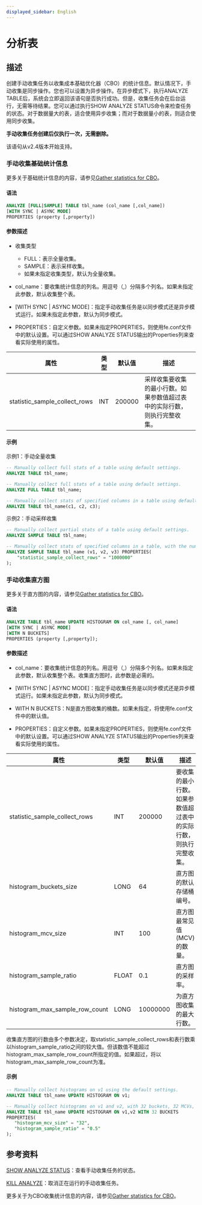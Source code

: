 ```yaml
---
displayed_sidebar: English
---
```


# 分析表

## 描述

创建手动收集任务以收集成本基础优化器（CBO）的统计信息。默认情况下，手动收集是同步操作。您也可以设置为异步操作。在异步模式下，执行ANALYZE TABLE后，系统会立即返回该语句是否执行成功。但是，收集任务会在后台运行，无需等待结果。您可以通过执行SHOW ANALYZE STATUS命令来检查任务的状态。对于数据量大的表，适合使用异步收集；而对于数据量小的表，则适合使用同步收集。

**手动收集任务创建后仅执行一次，无需删除。**

该语句从v2.4版本开始支持。

### 手动收集基础统计信息

更多关于基础统计信息的内容，请参见[Gather statistics for CBO](../../../using_starrocks/Cost_based_optimizer.md#basic-statistics)。

#### 语法

```SQL
ANALYZE [FULL|SAMPLE] TABLE tbl_name (col_name [,col_name])
[WITH SYNC | ASYNC MODE]
PROPERTIES (property [,property])
```

#### 参数描述

- 收集类型
  - FULL：表示全量收集。
  - SAMPLE：表示采样收集。
  - 如果未指定收集类型，默认为全量收集。

- col_name：要收集统计信息的列名。用逗号（,）分隔多个列名。如果未指定此参数，默认收集整个表。

- [WITH SYNC | ASYNC MODE]：指定手动收集任务是以同步模式还是异步模式运行。如果未指定此参数，默认为同步模式。

- PROPERTIES：自定义参数。如果未指定PROPERTIES，则使用fe.conf文件中的默认设置。可以通过SHOW ANALYZE STATUS输出的Properties列来查看实际使用的属性。

|属性|类型|默认值|描述|
|---|---|---|---|
|statistic_sample_collect_rows|INT|200000|采样收集要收集的最小行数。如果参数值超过表中的实际行数，则执行完整收集。|

#### 示例

示例1：手动全量收集

```SQL
-- Manually collect full stats of a table using default settings.
ANALYZE TABLE tbl_name;

-- Manually collect full stats of a table using default settings.
ANALYZE FULL TABLE tbl_name;

-- Manually collect stats of specified columns in a table using default settings.
ANALYZE TABLE tbl_name(c1, c2, c3);
```

示例2：手动采样收集

```SQL
-- Manually collect partial stats of a table using default settings.
ANALYZE SAMPLE TABLE tbl_name;

-- Manually collect stats of specified columns in a table, with the number of rows to collect specified.
ANALYZE SAMPLE TABLE tbl_name (v1, v2, v3) PROPERTIES(
    "statistic_sample_collect_rows" = "1000000"
);
```

### 手动收集直方图

更多关于直方图的内容，请参见[Gather statistics for CBO](../../../using_starrocks/Cost_based_optimizer.md#histogram)。

#### 语法

```SQL
ANALYZE TABLE tbl_name UPDATE HISTOGRAM ON col_name [, col_name]
[WITH SYNC | ASYNC MODE]
[WITH N BUCKETS]
PROPERTIES (property [,property]);
```

#### 参数描述

- col_name：要收集统计信息的列名。用逗号（,）分隔多个列名。如果未指定此参数，默认收集整个表。收集直方图时，此参数是必需的。

- [WITH SYNC | ASYNC MODE]：指定手动收集任务是以同步模式还是异步模式运行。如果未指定此参数，默认为同步模式。

- WITH N BUCKETS：N是直方图收集的桶数。如果未指定，将使用fe.conf文件中的默认值。

- PROPERTIES：自定义参数。如果未指定PROPERTIES，则使用fe.conf文件中的默认设置。可以通过SHOW ANALYZE STATUS输出的Properties列来查看实际使用的属性。

|属性|类型|默认值|描述|
|---|---|---|---|
|statistic_sample_collect_rows|INT|200000|要收集的最小行数。如果参数值超过表中的实际行数，则执行完整收集。|
|histogram_buckets_size|LONG|64|直方图的默认存储桶编号。|
|histogram_mcv_size|INT|100|直方图最常见值 (MCV) 的数量。|
|histogram_sample_ratio|FLOAT|0.1|直方图的采样率。|
|histogram_max_sample_row_count|LONG|10000000|为直方图收集的最大行数。|

收集直方图的行数由多个参数决定，取statistic_sample_collect_rows和表行数乘以histogram_sample_ratio之间的较大值。但该数值不能超过histogram_max_sample_row_count所指定的值。如果超过，将以histogram_max_sample_row_count为准。

#### 示例

```SQL
-- Manually collect histograms on v1 using the default settings.
ANALYZE TABLE tbl_name UPDATE HISTOGRAM ON v1;

-- Manually collect histograms on v1 and v2, with 32 buckets, 32 MCVs, and 50% sampling ratio.
ANALYZE TABLE tbl_name UPDATE HISTOGRAM ON v1,v2 WITH 32 BUCKETS 
PROPERTIES(
   "histogram_mcv_size" = "32",
   "histogram_sample_ratio" = "0.5"
);
```

## 参考资料

[SHOW ANALYZE STATUS](../data-definition/SHOW_ANALYZE_STATUS.md)：查看手动收集任务的状态。

[KILL ANALYZE](../data-definition/KILL_ANALYZE.md)：取消正在运行的手动收集任务。

更多关于为CBO收集统计信息的内容，请参见[Gather statistics for CBO](../../../using_starrocks/Cost_based_optimizer.md)。
